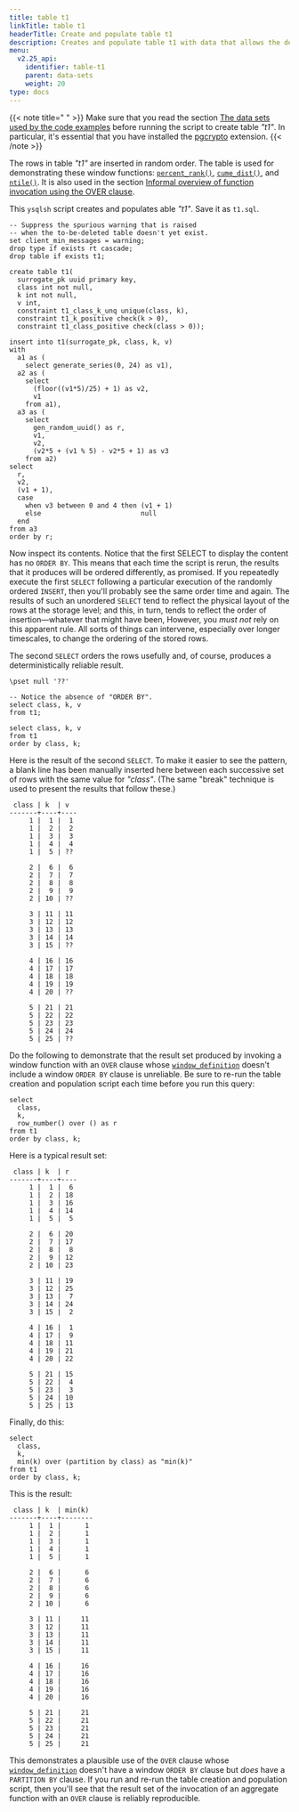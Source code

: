 ```yaml
---
title: table t1
linkTitle: table t1
headerTitle: Create and populate table t1
description: Creates and populate table t1 with data that allows the demonstration of the YSQL window functions.
menu:
  v2.25_api:
    identifier: table-t1
    parent: data-sets
    weight: 20
type: docs
---
```


{{< note title=" " >}}
Make sure that you read the section [The data sets used by the code examples](../../data-sets/) before running the script to create table _"t1"_. In particular, it's essential that you have installed the [pgcrypto](../../../../../../../additional-features/pg-extensions/extension-pgcrypto) extension.
{{< /note >}}

The rows in table  _"t1"_ are inserted in random order. The table is used for demonstrating these window functions:
[`percent_rank()`](../../percent-rank-cume-dist-ntile/#percent-rank),
[`cume_dist()`](../../percent-rank-cume-dist-ntile/#cume-dist),
and [`ntile()`](../../percent-rank-cume-dist-ntile/#ntile).
It is also used in the section [Informal overview of function invocation using the OVER clause](../../../functionality-overview/).


This `ysqlsh` script creates and populates able _"t1"_. Save it as `t1.sql`.

```plpgsql
-- Suppress the spurious warning that is raised
-- when the to-be-deleted table doesn't yet exist.
set client_min_messages = warning;
drop type if exists rt cascade;
drop table if exists t1;

create table t1(
  surrogate_pk uuid primary key,
  class int not null,
  k int not null,
  v int,
  constraint t1_class_k_unq unique(class, k),
  constraint t1_k_positive check(k > 0),
  constraint t1_class_positive check(class > 0));

insert into t1(surrogate_pk, class, k, v)
with
  a1 as (
    select generate_series(0, 24) as v1),
  a2 as (
    select
      (floor((v1*5)/25) + 1) as v2,
      v1
    from a1),
  a3 as (
    select
      gen_random_uuid() as r,
      v1,
      v2,
      (v2*5 + (v1 % 5) - v2*5 + 1) as v3
    from a2)
select
  r,
  v2,
  (v1 + 1),
  case
    when v3 between 0 and 4 then (v1 + 1)
    else                         null
  end
from a3
order by r;
```
Now inspect its contents. Notice that the first SELECT to display the content has no `ORDER BY`. This means that each time the script is rerun, the results that it produces will be ordered differently, as promised. If you repeatedly execute the first `SELECT` following a particular execution of the randomly ordered `INSERT`, then you'll probably see the same order time and again. The results of such an unordered `SELECT` tend to reflect the physical layout of the rows at the storage level; and this, in turn, tends to reflect the order of insertion—whatever that might have been, However, you _must not_ rely on this apparent rule. All sorts of things can intervene, especially over longer timescales, to change the ordering of the stored rows.

The second `SELECT` orders the rows usefully and, of course, produces a deterministically reliable result.

```plpgsql
\pset null '??'

-- Notice the absence of "ORDER BY".
select class, k, v
from t1;

select class, k, v
from t1
order by class, k;
```
Here is the result of the second `SELECT`. To make it easier to see the pattern, a blank line has been manually inserted here between each successive set of rows with the same value for _"class"_. (The same "break" technique is used to present the results that follow these.)
```
 class | k  | v
-------+----+----
     1 |  1 |  1
     1 |  2 |  2
     1 |  3 |  3
     1 |  4 |  4
     1 |  5 | ??

     2 |  6 |  6
     2 |  7 |  7
     2 |  8 |  8
     2 |  9 |  9
     2 | 10 | ??

     3 | 11 | 11
     3 | 12 | 12
     3 | 13 | 13
     3 | 14 | 14
     3 | 15 | ??

     4 | 16 | 16
     4 | 17 | 17
     4 | 18 | 18
     4 | 19 | 19
     4 | 20 | ??

     5 | 21 | 21
     5 | 22 | 22
     5 | 23 | 23
     5 | 24 | 24
     5 | 25 | ??
```

Do the following to demonstrate that the result set produced by invoking a window function with an `OVER` clause whose [`window_definition`](../../../../../syntax_resources/grammar_diagrams/#window-definition) doesn't include a window `ORDER BY` clause is unreliable. Be sure to re-run the table creation and population script each time before you run this query:

```plpgsql
select
  class,
  k,
  row_number() over () as r
from t1
order by class, k;
```
Here is a typical result set:
```
 class | k  | r
-------+----+----
     1 |  1 |  6
     1 |  2 | 18
     1 |  3 | 16
     1 |  4 | 14
     1 |  5 |  5

     2 |  6 | 20
     2 |  7 | 17
     2 |  8 |  8
     2 |  9 | 12
     2 | 10 | 23

     3 | 11 | 19
     3 | 12 | 25
     3 | 13 |  7
     3 | 14 | 24
     3 | 15 |  2

     4 | 16 |  1
     4 | 17 |  9
     4 | 18 | 11
     4 | 19 | 21
     4 | 20 | 22

     5 | 21 | 15
     5 | 22 |  4
     5 | 23 |  3
     5 | 24 | 10
     5 | 25 | 13
```
Finally, do this:

```postgresxql
select
  class,
  k,
  min(k) over (partition by class) as "min(k)"
from t1
order by class, k;
```
This is the result:
```
 class | k  | min(k)
-------+----+--------
     1 |  1 |      1
     1 |  2 |      1
     1 |  3 |      1
     1 |  4 |      1
     1 |  5 |      1

     2 |  6 |      6
     2 |  7 |      6
     2 |  8 |      6
     2 |  9 |      6
     2 | 10 |      6

     3 | 11 |     11
     3 | 12 |     11
     3 | 13 |     11
     3 | 14 |     11
     3 | 15 |     11

     4 | 16 |     16
     4 | 17 |     16
     4 | 18 |     16
     4 | 19 |     16
     4 | 20 |     16

     5 | 21 |     21
     5 | 22 |     21
     5 | 23 |     21
     5 | 24 |     21
     5 | 25 |     21
```

This demonstrates a plausible use of the `OVER` clause whose [`window_definition`](../../../../../syntax_resources/grammar_diagrams/#window-definition) doesn't have a window `ORDER BY` clause but _does_ have a `PARTITION BY` clause. If you run and re-run the table creation and population script, then you'll see that the result set of the invocation of an aggregate function with an `OVER` clause is reliably reproducible.
